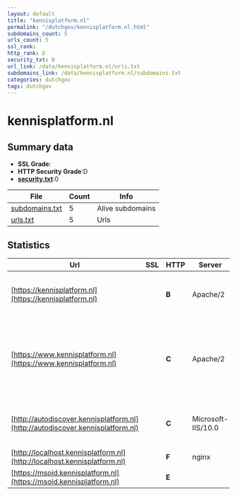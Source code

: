 ```yaml
---
layout: default
title: "kennisplatform.nl"
permalink: "/dutchgov/kennisplatform.nl.html"
subdomains_count: 5
urls_count: 5
ssl_rank: 
http_rank: D
security_txt: 0
url_link: /data/kennisplatform.nl/urls.txt
subdomains_link: /data/kennisplatform.nl/subdomains.txt
categories: dutchgov
tags: dutchgov
---
```



# kennisplatform.nl
## Summary data


 - **SSL Grade**:
 - **HTTP Security Grade**:D
 - **[security.txt](https://www.digitaleoverheid.nl/nieuws/standaard-security-txt-nu-verplicht-voor-overheid/)**:0


| File       | Count | Info |
|------------|-------|------|
|[subdomains.txt](/DutchGovScope/data/kennisplatform.nl/subdomains.txt)|5|Alive subdomains|
|[urls.txt](/DutchGovScope/data/kennisplatform.nl/urls.txt)|5|Urls|


## Statistics


| Url | SSL | HTTP | Server | Cookie | HSTS | CORS | CTO | CSP | XFO | XXP | RP |FP| Tech |Title |
|--------|-------|-------|------|------|------|------|------|------|------|------|------|------|------|------|
|[https://kennisplatform.nl](https://kennisplatform.nl)| | **B**|Apache/2| |:white_check_mark: | :warning:| | | :white_check_mark: | :white_check_mark: | :white_check_mark: | |Apache HTTP Server:2 CodeIgniter HSTS PHP||
|[https://www.kennisplatform.nl](https://www.kennisplatform.nl)| | **C**|Apache/2|:white_check_mark: |:white_check_mark: | :warning:| | | :white_check_mark: | :white_check_mark: | :white_check_mark: | |Apache HTTP Server:2 CodeIgniter Google Tag Manager HSTS PHP Slick jQuery|Voor al uw vrage...|
|[http://autodiscover.kennisplatform.nl](http://autodiscover.kennisplatform.nl)| | **C**|Microsoft-IIS/10.0| |:white_check_mark: | | | | | | :white_check_mark: | |IIS:10.0 Microsoft ASP.NET Windows Server||
|[http://localhost.kennisplatform.nl](http://localhost.kennisplatform.nl)| | **F**|nginx|:o: | | | | | :white_check_mark: | :white_check_mark: | :white_check_mark: | |Laravel Nginx PHP|Weakpass|
|[https://msoid.kennisplatform.nl](https://msoid.kennisplatform.nl)| | **E**|| | | | | | | | :white_check_mark: | ||Object moved|


